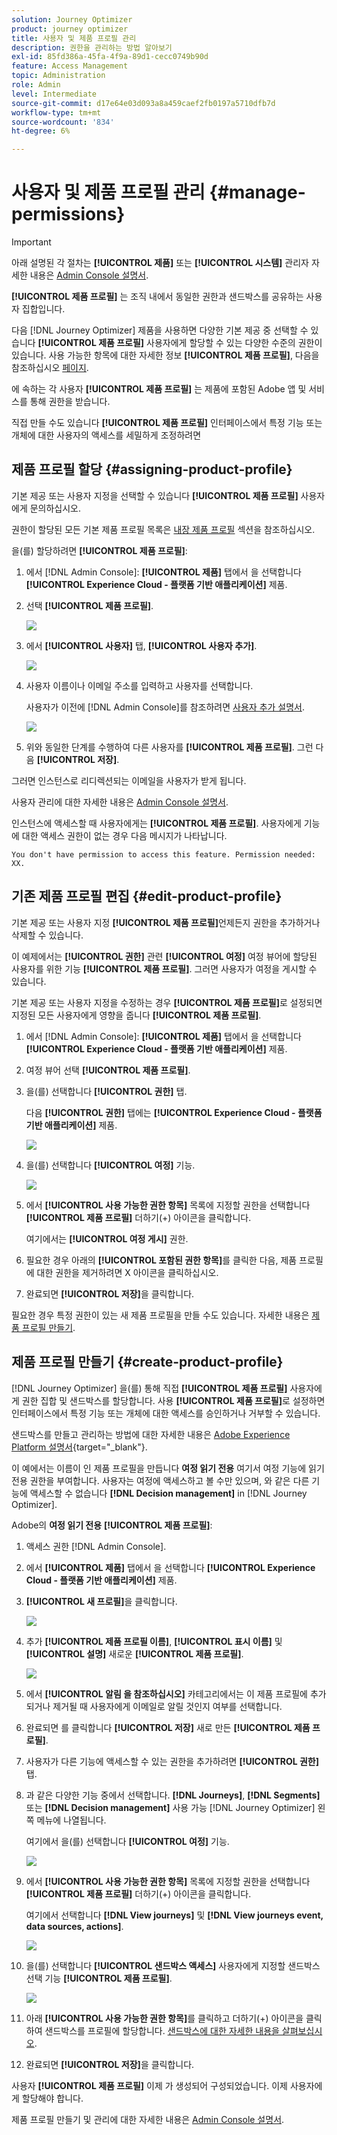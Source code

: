 ```yaml
---
solution: Journey Optimizer
product: journey optimizer
title: 사용자 및 제품 프로필 관리
description: 권한을 관리하는 방법 알아보기
exl-id: 85fd386a-45fa-4f9a-89d1-cecc0749b90d
feature: Access Management
topic: Administration
role: Admin
level: Intermediate
source-git-commit: d17e64e03d093a8a459caef2fb0197a5710dfb7d
workflow-type: tm+mt
source-wordcount: '834'
ht-degree: 6%

---
```


# 사용자 및 제품 프로필 관리 {#manage-permissions}

>[!IMPORTANT]
>
> 아래 설명된 각 절차는 **[!UICONTROL 제품]** 또는 **[!UICONTROL 시스템]** 관리자 자세한 내용은 [Admin Console 설명서](https://helpx.adobe.com/enterprise/admin-guide.html/enterprise/using/admin-roles.ug.html).

**[!UICONTROL 제품 프로필]** 는 조직 내에서 동일한 권한과 샌드박스를 공유하는 사용자 집합입니다.

다음 [!DNL Journey Optimizer] 제품을 사용하면 다양한 기본 제공 중 선택할 수 있습니다 **[!UICONTROL 제품 프로필]** 사용자에게 할당할 수 있는 다양한 수준의 권한이 있습니다. 사용 가능한 항목에 대한 자세한 정보 **[!UICONTROL 제품 프로필]**, 다음을 참조하십시오 [페이지](ootb-product-profiles.md).

에 속하는 각 사용자 **[!UICONTROL 제품 프로필]** 는 제품에 포함된 Adobe 앱 및 서비스를 통해 권한을 받습니다.

직접 만들 수도 있습니다 **[!UICONTROL 제품 프로필]** 인터페이스에서 특정 기능 또는 개체에 대한 사용자의 액세스를 세밀하게 조정하려면

## 제품 프로필 할당 {#assigning-product-profile}

기본 제공 또는 사용자 지정을 선택할 수 있습니다 **[!UICONTROL 제품 프로필]** 사용자에게 문의하십시오.

권한이 할당된 모든 기본 제품 프로필 목록은 [내장 제품 프로필](ootb-product-profiles.md) 섹션을 참조하십시오.

을(를) 할당하려면 **[!UICONTROL 제품 프로필]**:

1. 에서 [!DNL Admin Console]: **[!UICONTROL 제품]** 탭에서 을 선택합니다 **[!UICONTROL Experience Cloud - 플랫폼 기반 애플리케이션]** 제품.

1. 선택 **[!UICONTROL 제품 프로필]**.

   ![](assets/do-not-localize/access_control_2.png)

1. 에서 **[!UICONTROL 사용자]** 탭, **[!UICONTROL 사용자 추가]**.

   ![](assets/do-not-localize/access_control_3.png)

1. 사용자 이름이나 이메일 주소를 입력하고 사용자를 선택합니다.

   사용자가 이전에 [!DNL Admin Console]를 참조하려면 [사용자 추가 설명서](https://helpx.adobe.com/enterprise/admin-guide.html/enterprise/using/manage-users-individually.ug.html#add-users).

   ![](assets/do-not-localize/access_control_4.png)

1. 위와 동일한 단계를 수행하여 다른 사용자를 **[!UICONTROL 제품 프로필]**. 그런 다음 **[!UICONTROL 저장]**.

그러면 인스턴스로 리디렉션되는 이메일을 사용자가 받게 됩니다.

사용자 관리에 대한 자세한 내용은 [Admin Console 설명서](https://helpx.adobe.com/enterprise/admin-guide.html/enterprise/using/manage-users-individually.ug.html).

인스턴스에 액세스할 때 사용자에게는 **[!UICONTROL 제품 프로필]**. 사용자에게 기능에 대한 액세스 권한이 없는 경우 다음 메시지가 나타납니다.

`You don't have permission to access this feature. Permission needed: XX.`

## 기존 제품 프로필 편집 {#edit-product-profile}

기본 제공 또는 사용자 지정 **[!UICONTROL 제품 프로필]**&#x200B;언제든지 권한을 추가하거나 삭제할 수 있습니다.

이 예제에서는 **[!UICONTROL 권한]** 관련 **[!UICONTROL 여정]** 여정 뷰어에 할당된 사용자를 위한 기능 **[!UICONTROL 제품 프로필]**. 그러면 사용자가 여정을 게시할 수 있습니다.

기본 제공 또는 사용자 지정을 수정하는 경우 **[!UICONTROL 제품 프로필]**&#x200B;로 설정되면 지정된 모든 사용자에게 영향을 줍니다 **[!UICONTROL 제품 프로필]**.

1. 에서 [!DNL Admin Console]: **[!UICONTROL 제품]** 탭에서 을 선택합니다 **[!UICONTROL Experience Cloud - 플랫폼 기반 애플리케이션]** 제품.

1. 여정 뷰어 선택 **[!UICONTROL 제품 프로필]**.

1. 을(를) 선택합니다 **[!UICONTROL 권한]** 탭.

   다음 **[!UICONTROL 권한]** 탭에는 **[!UICONTROL Experience Cloud - 플랫폼 기반 애플리케이션]** 제품.

   ![](assets/do-not-localize/access_control_5.png)

1. 을(를) 선택합니다 **[!UICONTROL 여정]** 기능.

   ![](assets/do-not-localize/access_control_6.png)

1. 에서 **[!UICONTROL 사용 가능한 권한 항목]** 목록에 지정할 권한을 선택합니다 **[!UICONTROL 제품 프로필]** 더하기(+) 아이콘을 클릭합니다.

   여기에서는 **[!UICONTROL 여정 게시]** 권한.

1. 필요한 경우 아래의 **[!UICONTROL 포함된 권한 항목]**&#x200B;를 클릭한 다음, 제품 프로필에 대한 권한을 제거하려면 X 아이콘을 클릭하십시오.

1. 완료되면 **[!UICONTROL 저장]**&#x200B;을 클릭합니다.

필요한 경우 특정 권한이 있는 새 제품 프로필을 만들 수도 있습니다. 자세한 내용은 [제품 프로필 만들기](#create-product-profile).

## 제품 프로필 만들기 {#create-product-profile}

[!DNL Journey Optimizer] 을(를) 통해 직접 **[!UICONTROL 제품 프로필]** 사용자에게 권한 집합 및 샌드박스를 할당합니다. 사용 **[!UICONTROL 제품 프로필]**&#x200B;로 설정하면 인터페이스에서 특정 기능 또는 개체에 대한 액세스를 승인하거나 거부할 수 있습니다.

샌드박스를 만들고 관리하는 방법에 대한 자세한 내용은 [Adobe Experience Platform 설명서](https://experienceleague.adobe.com/docs/experience-platform/sandbox/ui/user-guide.html?lang=ko-KR){target=&quot;_blank&quot;}.

이 예에서는 이름이 인 제품 프로필을 만듭니다 **여정 읽기 전용** 여기서 여정 기능에 읽기 전용 권한을 부여합니다. 사용자는 여정에 액세스하고 볼 수만 있으며, 와 같은 다른 기능에 액세스할 수 없습니다 **[!DNL  Decision management]** in [!DNL Journey Optimizer].

Adobe의 **여정 읽기 전용** **[!UICONTROL 제품 프로필]**:

1. 액세스 권한 [!DNL Admin Console].

1. 에서 **[!UICONTROL 제품]** 탭에서 을 선택합니다 **[!UICONTROL Experience Cloud - 플랫폼 기반 애플리케이션]** 제품.

1. **[!UICONTROL 새 프로필]**&#x200B;을 클릭합니다.

   ![](assets/do-not-localize/access_control_9.png)

1. 추가 **[!UICONTROL 제품 프로필 이름]**, **[!UICONTROL 표시 이름]** 및 **[!UICONTROL 설명]** 새로운 **[!UICONTROL 제품 프로필]**.

   ![](assets/do-not-localize/access_control_10.png)

1. 에서 **[!UICONTROL 알림 을 참조하십시오]** 카테고리에서는 이 제품 프로필에 추가되거나 제거될 때 사용자에게 이메일로 알릴 것인지 여부를 선택합니다.

1. 완료되면 를 클릭합니다 **[!UICONTROL 저장]** 새로 만든 **[!UICONTROL 제품 프로필]**.

1. 사용자가 다른 기능에 액세스할 수 있는 권한을 추가하려면 **[!UICONTROL 권한]** 탭.

1. 과 같은 다양한 기능 중에서 선택합니다. **[!DNL Journeys]**, **[!DNL Segments]** 또는 **[!DNL Decision management]** 사용 가능 [!DNL Journey Optimizer] 왼쪽 메뉴에 나열됩니다.

   여기에서 을(를) 선택합니다 **[!UICONTROL 여정]** 기능.

   ![](assets/do-not-localize/access_control_11.png)

1. 에서 **[!UICONTROL 사용 가능한 권한 항목]** 목록에 지정할 권한을 선택합니다 **[!UICONTROL 제품 프로필]** 더하기(+) 아이콘을 클릭합니다.

   여기에서 선택합니다 **[!DNL View journeys]** 및 **[!DNL View journeys event, data sources, actions]**.

   ![](assets/do-not-localize/access_control_12.png)

1. 을(를) 선택합니다 **[!UICONTROL 샌드박스 액세스]** 사용자에게 지정할 샌드박스 선택 기능 **[!UICONTROL 제품 프로필]**.

   ![](assets/do-not-localize/access_control_13.png)

1. 아래 **[!UICONTROL 사용 가능한 권한 항목]**&#x200B;를 클릭하고 더하기(+) 아이콘을 클릭하여 샌드박스를 프로필에 할당합니다. [샌드박스에 대한 자세한 내용을 살펴보십시오](sandboxes.md).

1. 완료되면 **[!UICONTROL 저장]**&#x200B;을 클릭합니다.

사용자 **[!UICONTROL 제품 프로필]** 이제 가 생성되어 구성되었습니다. 이제 사용자에게 할당해야 합니다.

제품 프로필 만들기 및 관리에 대한 자세한 내용은 [Admin Console 설명서](https://helpx.adobe.com/enterprise/admin-guide.html/enterprise/using/manage-product-profiles.ug.html).
